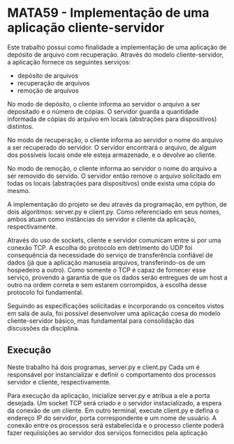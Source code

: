 # MATA59 - Implementação de uma aplicação cliente-servidor

Este trabalho possui como finalidade a implementação de uma aplicação de
depósito de arquivo com recuperação. Através do modelo cliente-servidor, a 
aplicação fornece os seguintes serviços:
  * depósito de arquivos
  * recuperação de arquivos
  * remoção de arquivos

No modo de depósito, o cliente informa ao servidor o arquivo a ser 
depositado e o número de cópias. O servidor guarda a quantidade informada
de cópias do arquivo em locais (abstrações para dispositivos) distintos.

No modo de recuperação, o cliente informa ao servidor o nome do arquivo a
ser recuperado do servidor. O servidor encontrará o arquivo, de algum dos
possíveis locais onde ele esteja armazenado, e o devolve ao cliente.

No modo de remoção, o cliente informa ao servidor o nome do arquivo a ser
removido do servido. O servidor então remove o arquivo solicitado em todas
os locais (abstrações para dispositivos) onde exista uma cópia do mesmo.

A implementação do projeto se deu através da programação, em python, de 
dois algoritmos: server.py e client.py. Como referenciado em seus nomes, 
ambos atuam como instâncias do servidor e cliente da aplicação, 
respectivamente. 

Através do uso de sockets, cliente e servidor comunicam entre si por uma 
conexão TCP. A escolha do protocolo em detrimento do UDP foi consequência 
da necessidade do serviço de transferência confiável de dados (já que a 
aplicação manuseia arquivos, transferindo-os de um hospedeiro a outro). 
Como somente o TCP é capaz de fornecer esse serviço, provendo a garantia
de que os dados serão entregues de um host a outro na ordem correta e sem 
estarem corrompidos, a escolha desse protocolo foi fundamental.

Seguindo as especificações solicitadas e incorporando os conceitos vistos 
em sala de aula, foi possível desenvolver uma aplicação coesa do modelo
cliente-servidor básico, mas fundamental para consolidação das discussões 
da disciplina.

## Execução

Neste trabalho há dois programas, server.py e client.py Cada um é 
responsável por instancializar e definir o comportamento dos processos
servidor e cliente, respectivamente.

Para execução da aplicação, inicialize server.py e atribua a ele a porta
desejada. Um socket TCP será criado e o servidor instacializado, a espera
da conexão de um cliente. Em outro terminal, execute client.py e defina
o endereço IP do servidor, porta correspondente e um nome de usuário. A
conexão entre os processos será estabelecida e o processo cliente poderá
fazer requiisições ao servidor dos serviços fornecidos pela aplicação
